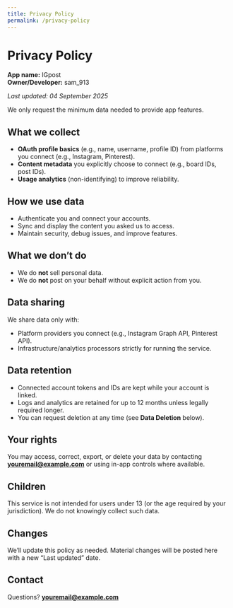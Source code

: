 ```yaml
---
title: Privacy Policy
permalink: /privacy-policy
---
```


# Privacy Policy

**App name:** IGpost  
**Owner/Developer:** sam_913

_Last updated: 04 September 2025_

We only request the minimum data needed to provide app features.

## What we collect
- **OAuth profile basics** (e.g., name, username, profile ID) from platforms you connect (e.g., Instagram, Pinterest).
- **Content metadata** you explicitly choose to connect (e.g., board IDs, post IDs).
- **Usage analytics** (non-identifying) to improve reliability.

## How we use data
- Authenticate you and connect your accounts.
- Sync and display the content you asked us to access.
- Maintain security, debug issues, and improve features.

## What we **don’t** do
- We do **not** sell personal data.
- We do **not** post on your behalf without explicit action from you.

## Data sharing
We share data only with:
- Platform providers you connect (e.g., Instagram Graph API, Pinterest API).
- Infrastructure/analytics processors strictly for running the service.

## Data retention
- Connected account tokens and IDs are kept while your account is linked.
- Logs and analytics are retained for up to 12 months unless legally required longer.
- You can request deletion at any time (see **Data Deletion** below).

## Your rights
You may access, correct, export, or delete your data by contacting **youremail@example.com** or using in-app controls where available.

## Children
This service is not intended for users under 13 (or the age required by your jurisdiction). We do not knowingly collect such data.

## Changes
We’ll update this policy as needed. Material changes will be posted here with a new “Last updated” date.

## Contact
Questions? **youremail@example.com**
